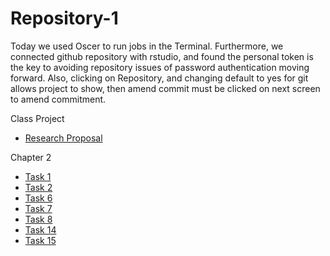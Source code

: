 # Repository-1
Today we used Oscer to run jobs in the Terminal. Furthermore, we connected github repository with rstudio, and found the personal token is the key to avoiding repository issues of password authentication moving forward. Also, clicking on Repository, and changing default to yes for git allows project to show, then amend commit must be clicked on next screen to amend commitment.

Class Project
* [Research Proposal](https://github.com/con7291/Repository-1/blob/main/A%20Brief%20Research%20Proposal.pdf)

Chapter 2
* [Task 1](https://github.com/con7291/Repository-1/tree/main/Task%201)
* [Task 2](https://github.com/con7291/Repository-1/tree/main/Task%202)
* [Task 6](https://github.com/con7291/Repository-1/tree/main/Task%206)
* [Task 7](https://github.com/con7291/Repository-1/tree/main/Task%207)
* [Task 8](https://github.com/con7291/Repository-1/tree/main/Task%208)
* [Task 14](https://github.com/con7291/Repository-1/tree/main/Task%2014)
* [Task 15](https://github.com/con7291/Repository-1/tree/main/Task%2015)


